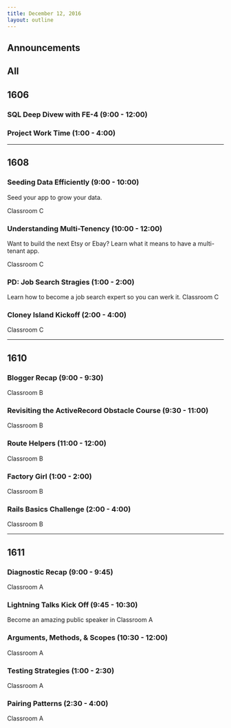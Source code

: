```yaml
---
title: December 12, 2016
layout: outline
---
```



## Announcements


## All

## 1606

### SQL Deep Divew with FE-4 (9:00 - 12:00)

### Project Work Time (1:00 - 4:00)

***

## 1608

### Seeding Data Efficiently (9:00 - 10:00)

Seed your app to grow your data.

Classroom C

### Understanding Multi-Tenency (10:00 - 12:00)

Want to build the next Etsy or Ebay? Learn what it means to have a multi-tenant
app.

Classroom C

### PD: Job Search Stragies (1:00 - 2:00)

Learn how to become a job search expert so you can werk it.
Classroom C

### Cloney Island Kickoff (2:00 - 4:00)

Classroom C

***

## 1610

### Blogger Recap (9:00 - 9:30)

Classroom B

### Revisiting the ActiveRecord Obstacle Course (9:30 - 11:00)

Classroom B

### Route Helpers (11:00 - 12:00)

Classroom B

### Factory Girl (1:00 - 2:00)

Classroom B

### Rails Basics Challenge (2:00 - 4:00)

Classroom B

***

## 1611


### Diagnostic Recap (9:00 - 9:45)

Classroom A

### Lightning Talks Kick Off (9:45 - 10:30)

Become an amazing public speaker in Classroom A

### Arguments, Methods, & Scopes (10:30 - 12:00)

Classroom A

### Testing Strategies (1:00 - 2:30)

Classroom A

### Pairing Patterns (2:30 - 4:00)

Classroom A

